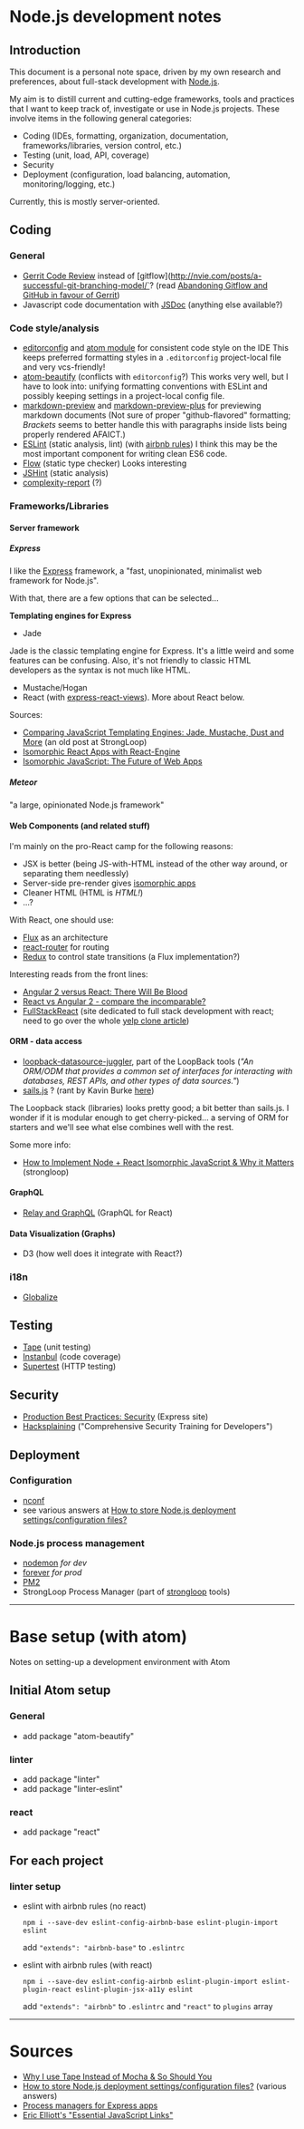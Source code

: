 # Node.js development notes

## Introduction

This document is a personal note space, driven by my own research and preferences, about full-stack development with [Node.js](https://nodejs.org/).

My aim is to distill current and cutting-edge frameworks, tools and practices that I want to keep track of, investigate or use in Node.js projects. These involve items in the following general categories:

- Coding (IDEs, formatting, organization, documentation, frameworks/libraries, version control, etc.)
- Testing (unit, load, API, coverage)
- Security
- Deployment (configuration, load balancing, automation, monitoring/logging, etc.)

Currently, this is mostly server-oriented.

## Coding

### General

- [Gerrit Code Review](https://www.gerritcodereview.com/) instead of [gitflow](http://nvie.com/posts/a-successful-git-branching-model/`? (read [Abandoning Gitflow and GitHub in favour of Gerrit](https://www.beepsend.com/2016/04/05/abandoning-gitflow-github-favour-gerrit/))
- Javascript code documentation with [JSDoc](http://usejsdoc.org/) (anything else available?)

### Code style/analysis

- [editorconfig](http://editorconfig.org/) and [atom module](https://atom.io/packages/editorconfig) for consistent code style on the IDE
This keeps preferred formatting styles in a `.editorconfig` project-local file and very vcs-friendly!
- [atom-beautify](https://atom.io/packages/atom-beautify) (conflicts with `editorconfig`?)
  This works very well, but I have to look into: unifying formatting conventions with ESLint and possibly keeping settings in a project-local config file.
- [markdown-preview](https://github.com/atom/markdown-preview) and  [markdown-preview-plus](https://atom.io/packages/markdown-preview-plus) for previewing markdown documents
	(Not sure of proper "github-flavored" formatting; *Brackets* seems to better handle this with paragraphs inside lists being properly rendered AFAICT.)
- [ESLint](http://eslint.org/) (static analysis, lint) (with [airbnb rules](https://www.npmjs.com/package/eslint-config-airbnb))
  I think this may be the most important component for writing clean ES6 code.
- [Flow](http://flowtype.org/) (static type checker)
  Looks interesting
- [JSHint](http://jshint.com/about/) (static analysis)
- [complexity-report](https://github.com/escomplex/complexity-report) (?)

### Frameworks/Libraries

#### Server framework

##### Express

I like the [Express](http://expressjs.com/) framework, a "fast, unopinionated, minimalist web framework for Node.js".

With that, there are a few options that can be selected...

**Templating engines for Express**

* Jade

 Jade is the classic templating engine for Express. It's a little weird and some features can be confusing. Also, it's not friendly to classic HTML developers as the syntax is not much like HTML.

- Mustache/Hogan
- React (with [express-react-views](https://github.com/reactjs/express-react-views)). More about React below.

Sources:
- [Comparing JavaScript Templating Engines: Jade, Mustache, Dust and More](https://strongloop.com/strongblog/compare-javascript-templates-jade-mustache-dust/) (an old post at StrongLoop)
- [Isomorphic React Apps with React-Engine](https://www.paypal-engineering.com/2015/04/27/isomorphic-react-apps-with-react-engine/)
- [Isomorphic JavaScript: The Future of Web Apps](http://nerds.airbnb.com/isomorphic-javascript-future-web-apps/)

##### Meteor

"a large, opinionated Node.js framework"

#### Web Components (and related stuff)

I'm mainly on the pro-React camp for the following reasons:

- JSX is better (being JS-with-HTML instead of the other way around, or separating them needlessly)
- Server-side pre-render gives [isomorphic apps](http://nerds.airbnb.com/isomorphic-javascript-future-web-apps/)
- Cleaner HTML (HTML is *HTML!*)
- ...?

With React, one should use:

- [Flux](https://facebook.github.io/flux/) as an architecture
- [react-router](https://github.com/reactjs/react-router) for routing
- [Redux](http://redux.js.org/) to control state transitions (a Flux implementation?)

Interesting reads from the front lines:

- [Angular 2 versus React: There Will Be Blood](https://medium.freecodecamp.com/angular-2-versus-react-there-will-be-blood-66595faafd51#.ojybr1i6u)
- [React vs Angular 2 - compare the incomparable?](http://blog.scalac.io/2016/02/16/react-vs-angular-2.html)
- [FullStackReact](https://www.fullstackreact.com) (site dedicated to full stack development with react; need to go over the whole [yelp clone article](https://www.fullstackreact.com/articles/react-tutorial-cloning-yelp/))

#### ORM - data access

- [loopback-datasource-juggler](https://github.com/strongloop/loopback-datasource-juggler/), part of the LoopBack tools (*"An ORM/ODM that provides a common set of interfaces for interacting with databases, REST APIs, and other types of data sources."*)
- [sails.js](http://sailsjs.org/) ? (rant by Kavin Burke [here](https://kev.inburke.com/kevin/dont-use-sails-or-waterline/))

The Loopback stack (libraries) looks pretty good; a bit better than sails.js. I wonder if it is modular enough to get cherry-picked... a serving of ORM for starters and we'll see what else combines well with the rest.

Some more info:

- [How to Implement Node + React Isomorphic JavaScript & Why it Matters](https://strongloop.com/strongblog/node-js-react-isomorphic-javascript-why-it-matters/) (strongloop)

#### GraphQL

- [Relay and GraphQL](https://facebook.github.io/react/blog/2015/02/20/introducing-relay-and-graphql.html) (GraphQL for React)

#### Data Visualization (Graphs)

- D3 (how well does it integrate with React?)

### i18n

- [Globalize](https://github.com/jquery/globalize)

## Testing

- [Tape](https://github.com/substack/tape) (unit testing)
- [Instanbul](https://github.com/gotwarlost/istanbul) (code coverage)
- [Supertest](https://github.com/tj/supertest) (HTTP testing)

## Security

- [Production Best Practices: Security](http://expressjs.com/en/advanced/best-practice-security.html) (Express site)
- [Hacksplaining](https://www.hacksplaining.com/) ("Comprehensive Security Training for Developers")

## Deployment

### Configuration

- [nconf](https://github.com/indexzero/nconf)
- see various answers at [How to store Node.js deployment settings/configuration files?](https://stackoverflow.com/questions/5869216/how-to-store-node-js-deployment-settings-configuration-files)

### Node.js process management

- [nodemon](http://nodemon.io/) _for dev_
- [forever](https://github.com/foreverjs/forever) _for prod_
- [PM2](https://www.npmjs.com/package/pm2)
- StrongLoop Process Manager (part of [strongloop](https://www.npmjs.com/package/strongloop) tools)

---

# Base setup (with atom)

Notes on setting-up a development environment with Atom

## Initial Atom setup

### General

- add package "atom-beautify"

### linter

- add package "linter"
- add package "linter-eslint"

### react

- add package "react"

## For each project

### linter setup

- eslint with airbnb rules (no react)

  ```
  npm i --save-dev eslint-config-airbnb-base eslint-plugin-import eslint
  ```

  add `"extends": "airbnb-base"` to `.eslintrc`

- eslint with airbnb rules (with react)

  ```
  npm i --save-dev eslint-config-airbnb eslint-plugin-import eslint-plugin-react eslint-plugin-jsx-a11y eslint
  ```

  add `"extends": "airbnb"` to `.eslintrc` and `"react"` to `plugins` array

--------------------------------------------------------------------------------

# Sources

- [Why I use Tape Instead of Mocha & So Should You](https://medium.com/javascript-scene/why-i-use-tape-instead-of-mocha-so-should-you-6aa105d8eaf4)
- [How to store Node.js deployment settings/configuration files?](https://stackoverflow.com/questions/5869216/how-to-store-node-js-deployment-settings-configuration-files) (various answers)
- [Process managers for Express apps](http://expressjs.com/en/advanced/pm.html)
- [Eric Elliott's "Essential JavaScript Links"](https://github.com/ericelliott/essential-javascript-links)
